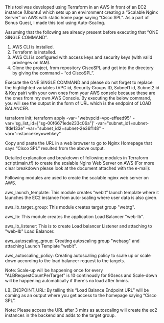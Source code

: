 This tool was developed using Terraform in an AWS in front of an EC2 instance (Ubuntu) which sets up an environment creating a “Scalable Nginx Server” on AWS with static home page saying “Cisco SPL”. As a part of Bonus Quest, I made this tool using Auto-Scaling.


Assuming that the following are already present before executing that “ONE SINGLE COMMAND”.

1) AWS CLI is installed.
2) Terraform is installed.
3) AWS CLI is configured with access keys and security keys (with valid privileges on IAM).
4) Clone the project, from repository CiscoSPL and get into the directory by giving the command – “cd CiscoSPL”.
 

Execute the ONE SINGLE COMMAND and please do not forget to replace the highlighted variables (VPC id, Security Groups ID, Subnet1 id, Subnet2 id & Key pair) with your own ones from your AWS console because these are the ones from my own AWS Console. By executing the below command, you will see the output in the form of URL which is the endpoint of LOAD BALANCER.


terraform init; terraform apply -var="webvpcid=vpc-effeed95" -var='sg_list_id=["sg-00f6671ede233c06a"]' -var="subnet_id1=subnet-1fde133e" -var="subnet_id2=subnet-2e36f148" -var="instancekey=webkey"

Copy and paste the URL in a web browser to go to Nginx Homepage that says “Cisco SPL” resulted from the above output.

Detailed explanation and breakdown of following modules in Terraform script(main.tf) to create the scalable Nginx Web Server on AWS (For more clear breakdown please look at the document attached with the e-mail):

Following modules are used to create the scalable nginx web server on AWS.

aws_launch_template: This module creates “weblt” launch template where it launches the EC2 instance from auto-scaling where user data is also given.

aws_lb_target_group: This module creates target group "webtg".

aws_lb: This module creates the application Load Balancer "web-lb".

aws_lb_listener: This is to create Load balancer Listener and attaching to "web-lb" Load Balancer.

aws_autoscaling_group: Creating autoscaling group "webasg" and attaching Launch Template "weblt".

aws_autoscaling_policy: Creating autoscaling policy to scale up or scale down according to the load balancer request to the targets.

Note: Scale-up will be happening once for every "ALBRequestCountPerTarget" is 10 continously for 90secs and Scale-down will be happening automatically if there's no load after 5mins.



LB_ENDPOINT_URL: By telling this “Load Balance Endpoint URL” will be coming as an output where you get access to the homepage saying “Cisco SPL”.

Note: Please access the URL after 3 mins as autoscaling will create the ec2 instances in the backend and adds to the target group.

